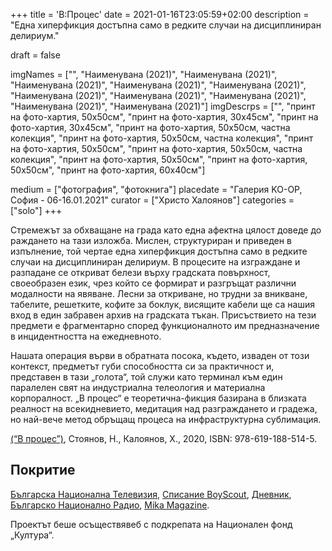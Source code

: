 +++
title = 'В:Процес'
date = 2021-01-16T23:05:59+02:00
description = "Една хиперфикция достъпна само в редките случаи на дисциплиниран делириум."

draft = false

imgNames = ["", "Наименувана (2021)", "Наименувана (2021)", "Наименувана (2021)", "Наименувана (2021)", "Наименувана (2021)", "Наименувана (2021)", "Наименувана (2021)", "Наименувана (2021)", "Наименувана (2021)", "Наименувана (2021)"]
imgDescrps = ["", "принт на фото-хартия, 50x50см", "принт на фото-хартия, 30x45см", "принт на фото-хартия, 30x45см", "принт на фото-хартия, 50x50см, частна колекция", "принт на фото-хартия, 50x50см, частна колекция", "принт на фото-хартия, 50x50см", "принт на фото-хартия, 50x50см, частна колекция", "принт на фото-хартия, 50x50см", "принт на фото-хартия, 50x50см", "принт на фото-хартия, 60x40см"]

medium = ["фотография", "фотокнига"]
placedate = "Галерия KO-OP, София - 06-16.01.2021"
curator = ["Христо Халоянов"]
categories = ["solo"]
+++

Стремежът за обхващане на града като една афектна цялост доведе до раждането на тази изложба. Мислен, структуриран и приведен в изпълнение, той чертае една хиперфикция достъпна само в редките случаи на дисциплиниран делириум.
В процесите на изграждане и разпадане се откриват белези върху градската повърхност, своеобразен език, чрез който се формират и разгръщат различни модалности на явяване. Лесни за откриване, но трудни за вникване, табелите, решетките, кофите за боклук, висящите кабели ще са нашия вход в един забравен архив на градската тъкан. Присъствието на тези предмети е фрагментарно според функционалното им предназначение в инцидентността на ежедневното.

Нашата операция върви в обратната посока, където, изваден от този контекст, предметът губи способността си за практичност и, представен в тази „голота“, той служи като терминал към един паралелен свят на индустриална телеология и материална корпоралност. „В процес“ е теоретична-фикция базирана в близката реалност на всекидневието, медитация над разграждането и градежа, но най-вече метод обръщащ процеса на инфраструктурна сублимация.

<a href="http://booksinprint.bg/Publication/Details/820a8128-de8d-4fc3-97dc-33cdd929c91d">(“В процес”)</a>, Стоянов, Н., Калоянов, Х., 2020, ISBN: 978-619-188-514-5. 

## Покритие

[Българска Национална Телевизия](https://bnt.bg/news/fotografska-izlozhba-v-proces-na-nikola-stoyanov-v286612-290248news.html), [Списание BoyScout](https://boyscoutmag.com/2021/01/izlojba-nikola-stoyanov-stilizira-gradskata-svinshtina-koqto-ni-zaobikalq/), [Дневник](https://www.dnevnik.bg/blogosfera/article/412986), [Българско Национално Радио](https://mikamagazine.com/%D0%BA%D0%BE-%D0%BE%D0%BF-%D0%BF%D1%80%D0%B5%D0%B4%D1%81%D1%82%D0%B0%D0%B2%D1%8F-%D0%B2-%D0%BF%D1%80%D0%BE%D1%86%D0%B5%D1%81-%D1%84%D0%BE%D1%82%D0%BE%D0%B3%D1%80%D0%B0/), [Mika Magazine](https://mikamagazine.com/%D0%BA%D0%BE-%D0%BE%D0%BF-%D0%BF%D1%80%D0%B5%D0%B4%D1%81%D1%82%D0%B0%D0%B2%D1%8F-%D0%B2-%D0%BF%D1%80%D0%BE%D1%86%D0%B5%D1%81-%D1%84%D0%BE%D1%82%D0%BE%D0%B3%D1%80%D0%B0/).

Проектът беше осъществявеб с подкрепата на Национален фонд „Култура“.